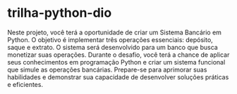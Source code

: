 # trilha-python-dio

Neste projeto, você terá a oportunidade de criar um Sistema Bancário em Python. 
O objetivo é implementar três operações essenciais: depósito, saque e extrato. 
O sistema será desenvolvido para um banco que busca monetizar suas operações. 
Durante o desafio, você terá a chance de aplicar seus conhecimentos em programação Python e criar um sistema funcional que simule as operações bancárias. 
Prepare-se para aprimorar suas habilidades e demonstrar sua capacidade de desenvolver soluções práticas e eficientes.
